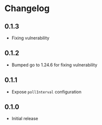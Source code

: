 # Changelog

## 0.1.3
* Fixing vulnerability

## 0.1.2
* Bumped go to 1.24.6 for fixing vulnerability

## 0.1.1
* Expose `pollInterval` configuration

## 0.1.0
* Initial release
